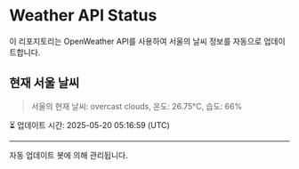 
# Weather API Status

이 리포지토리는 OpenWeather API를 사용하여 서울의 날씨 정보를 자동으로 업데이트합니다.

## 현재 서울 날씨
> 서울의 현재 날씨: overcast clouds, 온도: 26.75°C, 습도: 66%

⏳ 업데이트 시간: 2025-05-20 05:16:59 (UTC)

---
자동 업데이트 봇에 의해 관리됩니다.
